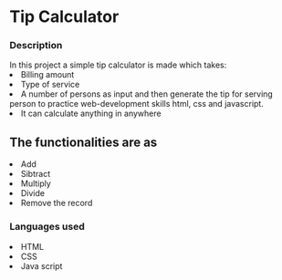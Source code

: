 # Tip Calculator
<h3> Description </h3>
In this project a simple tip calculator is made which takes:
<li> Billing amount </li>
<li> Type of service </li>
<li> A number of persons as input and then generate the tip for serving person to practice web-development skills html, css and javascript. </li>
<li> It can calculate anything in anywhere </li> 
<h2> The functionalities are as </h2> 
<li> Add </li>
<li> Sibtract</li>
<li> Multiply</li>
<li> Divide </li>
<li> Remove the record </li>
<h3> Languages used </h3>
<li> HTML </li>
<li> CSS </li>
<li> Java script </li>
